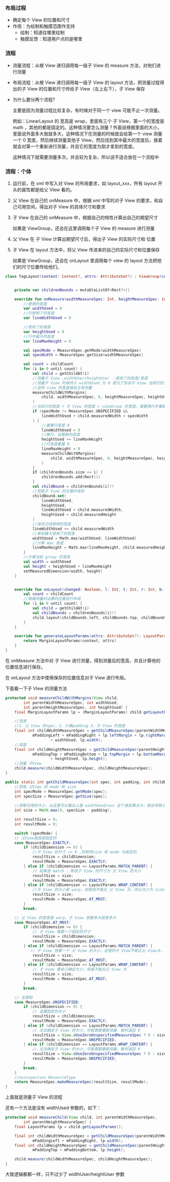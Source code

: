 ### 布局过程

- 确定每个 View 的位置和尺寸
- 作用：为绘制和触摸范围作支持
  - 绘制：知道往哪里绘制
  - 触摸反馈：知道用户点的是哪里

### 流程

- 测量流程：从根  View 递归调用每一级子 View 的 measure 方法，对他们进行测量

- 布局流程：从根 View 递归调用每一级子 View 的 layout 方法，把测量过程得出的子 View 的位置和尺寸传给子 View（左上右下），子 View 保存

- 为什么要分两个流程?

  主要是因为测量过程比较复杂，有时候对于同一个 view 可能不止一次测量。

  例如：LinearLayout 的 宽高是 wrap，里面有三个 子 View，第一个的宽度是 math ，其他的都是固定的。这种情况要怎么测量？外面说根据里面的大小，里面说外面多大我就多大，这种情况下在测量的时候就会给第一个 view 测量一个 0 宽度，然后继续测量其他子 View，然后找到其中最大的宽度后，接着就会对第一个重新进行测量，并且它的宽度为刚才拿到的宽度。

  这种情况下就需要测量多次，并且较为复杂，所以说不适合放在一个流程中

### 流程：个体

1. 运行前，在 xml 中写入对 View 的布局要求，如 layout_xxx，所有 layout 开头的属性都是给父 VIew 看的。

2. 父 VIew 在自己的 onMeasure 中，根据 xml 中写的对子 View 的要求，和自己可用空间，得出对子 View 的具体尺寸和要求

3. 子 View 在自己的 onMeasure 中，根据自己的特性计算出自己的期望尺寸

   如果是 ViewGroup，还会在这里调用每个子 View 的 measure 进行测量

4. 父 View 在 子 View 计算出期望尺寸后，得出子 View 的实际尺寸和 位置

5. 子 View 在 layout 方法中，将父 View 传进来的自己的实际尺寸和位置保存

   如果是 ViewGroup，还会在 onLayout 里调用每个 view 的 layout 方法把他们的尺寸位置传给他们。

```kotlin
class TagLayout(context: Context?, attrs: AttributeSet?) : ViewGroup(context, attrs) {


    private var childrenBounds = mutableListOf<Rect?>()

    override fun onMeasure(widthMeasureSpec: Int, heightMeasureSpec: Int) {
        //使用的宽度
        var widthUsed = 0
        //行使用了的宽度
        var lineWidthUsed = 0

        //使用了的高度
        var heightUsed = 0
        //行中最大的高度
        var lineMaxHeight = 0

        val specMode = MeasureSpec.getMode(widthMeasureSpec)
        val specWidth = MeasureSpec.getSize(widthMeasureSpec)

        val count = childCount
        for (i in 0 until count) {
            val child = getChildAt(i)
            //测量子 View ,widthUser/heightUser ：使用了的高度/宽度
            //测量子 View 时候传入 widthUsed 为 0 是为了告诉子 View 当前行的宽度没有被使用，
            //这样 view 的宽度就会正常测量
            measureChildWithMargins(
                child, widthMeasureSpec, 0, heightMeasureSpec, heightUsed
            )
            //当前行的宽度 + 子 View 的宽度 > viewGroup 的宽度，需要换行并重新测量 子View
            if (specMode != MeasureSpec.UNSPECIFIED &&
                lineWidthUsed + child.measuredWidth > specWidth
            ) {
                //重置行宽度 0
                lineWidthUsed = 0
                //换行，设置新的高度
                heightUsed += lineMaxHeight
                //行高度重置 0
                lineMaxHeight = 0
                measureChildWithMargins(
                    child, widthMeasureSpec, 0, heightMeasureSpec, heightUsed
                )
            }
            if (childrenBounds.size <= i) {
                childrenBounds.add(Rect())
            }
            val childBound = childrenBounds[i]!!
            //获取子 View 的位置并保存
            childBound.set(
                lineWidthUsed,
                heightUsed,
                lineWidthUsed + child.measuredWidth,
                heightUsed + child.measuredHeight
            )
            //保存已经使用的宽度
            lineWidthUsed += child.measuredWidth
            //拿到最大使用了的宽度
            widthUsed = Math.max(widthUsed, lineWidthUsed)
            //计算 max 高度
            lineMaxHeight = Math.max(lineMaxHeight, child.measuredHeight)
        }
        //计算当前 group 的宽高
        val width = widthUsed
        val height = heightUsed + lineMaxHeight
        setMeasuredDimension(width, height)
    }


    override fun onLayout(changed: Boolean, l: Int, t: Int, r: Int, b: Int) {
        val count = childCount
        //根据测量时设置的位置进行布局
        for (i in 0 until count) {
            val child = getChildAt(i)
            val childBounds = childrenBounds[i]!!
            child.layout(childBounds.left, childBounds.top, childBounds.right, childBounds.bottom)
        }
    }

    override fun generateLayoutParams(attrs: AttributeSet?): LayoutParams {
        return MarginLayoutParams(context, attrs)
    }
}
```

在 onMeasure 方法中对 子 View 进行测量，得到测量后的宽高，并且计算他的位置信息进行保存。

在 onLayout 方法中使用保存的位置信息对子 View 进行布局。

下面看一下子 VIew 的测量方法

```java
protected void measureChildWithMargins(View child,
        int parentWidthMeasureSpec, int widthUsed,
        int parentHeightMeasureSpec, int heightUsed) {
    final MarginLayoutParams lp = (MarginLayoutParams) child.getLayoutParams();

    //宽度
    //1，父 View 的spec，2，计算padding 3，子 View 的宽度
    final int childWidthMeasureSpec = getChildMeasureSpec(parentWidthMeasureSpec,
            mPaddingLeft + mPaddingRight + lp.leftMargin + lp.rightMargin
                    + widthUsed, lp.width);
    //高度
    final int childHeightMeasureSpec = getChildMeasureSpec(parentHeightMeasureSpec,
            mPaddingTop + mPaddingBottom + lp.topMargin + lp.bottomMargin
                    + heightUsed, lp.height);
	//测量 子View
    child.measure(childWidthMeasureSpec, childHeightMeasureSpec);
}
```

```java
public static int getChildMeasureSpec(int spec, int padding, int childDimension) {
	//获取 父View 的 mode 和 size
    int specMode = MeasureSpec.getMode(spec);
    int specSize = MeasureSpec.getSize(spec);
	
    //获取可用的大小，从这里可以看出上面 widthUsed/xxx 这个值如果太大，就会导致子 View 的测量结果变小
    int size = Math.max(0, specSize - padding);

    int resultSize = 0;
    int resultMode = 0;

    switch (specMode) {
    // 父View宽高是固定的
    case MeasureSpec.EXACTLY:
        if (childDimension >= 0) {
            //子 View 的尺寸 >= 0 ,则修改size 和 mode 为固定的
            resultSize = childDimension;
            resultMode = MeasureSpec.EXACTLY;
        } else if (childDimension == LayoutParams.MATCH_PARENT) {
            // 如果是 match ，修改子 View 的尺寸为 父 View 的大小
            resultSize = size;
            resultMode = MeasureSpec.EXACTLY;
        } else if (childDimension == LayoutParams.WRAP_CONTENT) {
            //子 View 的大小是 warp，但是他不能比 父 View 大，所以大小为 size，并且 mode 为 AT_MOST 
            resultSize = size;
            resultMode = MeasureSpec.AT_MOST;
        }
        break;

    // 父 View 的宽高是 warp，子 View 想要多大就是多大
    case MeasureSpec.AT_MOST:
        if (childDimension >= 0) {
            // 子 View 需要一个固定的尺寸
            resultSize = childDimension;
            resultMode = MeasureSpec.EXACTLY;
        } else if (childDimension == LayoutParams.MATCH_PARENT) {
           // 子 View 想要一个 父 View 的大小，这里的子 View不能比父 View大，所以传入 size
            resultSize = size;
            resultMode = MeasureSpec.AT_MOST;
        } else if (childDimension == LayoutParams.WRAP_CONTENT) {
            // 子 View 要自己确定大小，但是不能比父 View 大
            resultSize = size;
            resultMode = MeasureSpec.AT_MOST;
        }
        break;

    // 无限制
    case MeasureSpec.UNSPECIFIED:
        if (childDimension >= 0) {
            // 设置固定的大小
            resultSize = childDimension;
            resultMode = MeasureSpec.EXACTLY;
        } else if (childDimension == LayoutParams.MATCH_PARENT) {
            // 无法确定子 View 的大小，可能需要重新测量，暂时返回 0
            resultSize = View.sUseZeroUnspecifiedMeasureSpec ? 0 : size;
            resultMode = MeasureSpec.UNSPECIFIED;
        } else if (childDimension == LayoutParams.WRAP_CONTENT) {
            // 无法确定子 View 的大小，可能需要重新测量，暂时返回 0
            resultSize = View.sUseZeroUnspecifiedMeasureSpec ? 0 : size;
            resultMode = MeasureSpec.UNSPECIFIED;
        }
        break;
    }
    //noinspection ResourceType
    return MeasureSpec.makeMeasureSpec(resultSize, resultMode);
}
```

上面就是测量子 View 的流程

还有一个方法是没有 widthUsed 参数的，如下：

```java
protected void measureChild(View child, int parentWidthMeasureSpec,
        int parentHeightMeasureSpec) {
    final LayoutParams lp = child.getLayoutParams();

    final int childWidthMeasureSpec = getChildMeasureSpec(parentWidthMeasureSpec,
            mPaddingLeft + mPaddingRight, lp.width);
    final int childHeightMeasureSpec = getChildMeasureSpec(parentHeightMeasureSpec,
            mPaddingTop + mPaddingBottom, lp.height);

    child.measure(childWidthMeasureSpec, childHeightMeasureSpec);
}
```

大致逻辑都都一样，只不过少了 widthUser/heightUser 参数

